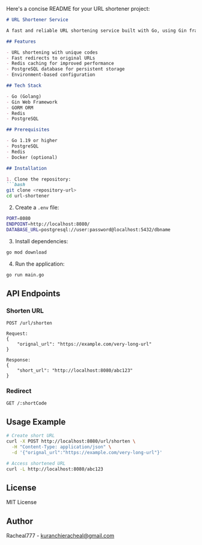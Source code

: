 Here's a concise README for your URL shortener project:

```markdown
# URL Shortener Service

A fast and reliable URL shortening service built with Go, using Gin framework, GORM, and Redis for caching.

## Features

- URL shortening with unique codes
- Fast redirects to original URLs
- Redis caching for improved performance
- PostgreSQL database for persistent storage
- Environment-based configuration

## Tech Stack

- Go (Golang)
- Gin Web Framework
- GORM ORM
- Redis
- PostgreSQL

## Prerequisites

- Go 1.19 or higher
- PostgreSQL
- Redis
- Docker (optional)

## Installation

1. Clone the repository:
```bash
git clone <repository-url>
cd url-shortener
```

2. Create a `.env` file:
```bash
PORT=8080
ENDPOINT=http://localhost:8080/
DATABASE_URL=postgresql://user:password@localhost:5432/dbname
```

3. Install dependencies:
```bash
go mod download
```

4. Run the application:
```bash
go run main.go
```

## API Endpoints

### Shorten URL
```
POST /url/shorten

Request:
{
    "orignal_url": "https://example.com/very-long-url"
}

Response:
{
    "short_url": "http://localhost:8080/abc123"
}
```

### Redirect
```
GET /:shortCode
```

## Usage Example

```bash
# Create short URL
curl -X POST http://localhost:8080/url/shorten \
  -H "Content-Type: application/json" \
  -d '{"orignal_url":"https://example.com/very-long-url"}'

# Access shortened URL
curl -L http://localhost:8080/abc123
```

## License



MIT License

## Author

Racheal777 - kuranchieracheal@gmail.com

```